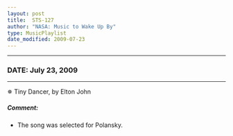 ```yaml
---
layout: post
title:  STS-127
author: "NASA: Music to Wake Up By"
type: MusicPlaylist
date_modified: 2009-07-23
---
```


----
### DATE: July 23, 2009
----
✵ Tiny Dancer, by Elton John

##### Comment:
* The song was selected for Polansky.
